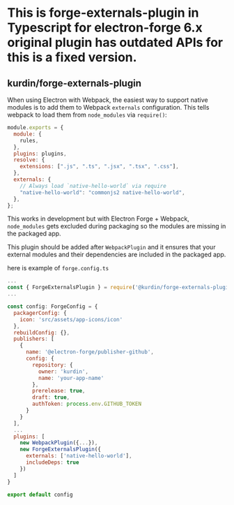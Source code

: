 # This is forge-externals-plugin in Typescript for electron-forge 6.x original plugin has outdated APIs for this is a fixed version. 

## kurdin/forge-externals-plugin

When using Electron with Webpack, the easiest way to support native
modules is to add them to Webpack `externals` configuration. This tells webpack
to load them from `node_modules` via `require()`:

```js
module.exports = {
  module: {
    rules,
  },
  plugins: plugins,
  resolve: {
    extensions: [".js", ".ts", ".jsx", ".tsx", ".css"],
  },
  externals: {
    // Always load `native-hello-world` via require
    "native-hello-world": "commonjs2 native-hello-world",
  },
};
```

This works in development but with Electron Forge + Webpack,
`node_modules` gets excluded during packaging so the modules are missing in the
packaged app.

This plugin should be added after `WebpackPlugin` and it
ensures that your external modules and their dependencies are included in the
packaged app.

here is example of `forge.config.ts`

```js
...
const { ForgeExternalsPlugin } = require('@kurdin/forge-externals-plugin')
...

const config: ForgeConfig = {
  packagerConfig: {
    icon: 'src/assets/app-icons/icon'
  },
  rebuildConfig: {},
  publishers: [
    {
      name: '@electron-forge/publisher-github',
      config: {
        repository: {
          owner: 'kurdin',
          name: 'your-app-name'
        },
        prerelease: true,
        draft: true,
        authToken: process.env.GITHUB_TOKEN
      }
    }
  ],
  ...
  plugins: [
    new WebpackPlugin({...}),
    new ForgeExternalsPlugin({
      externals: ['native-hello-world'],
      includeDeps: true
    })
  ]
}

export default config
```
